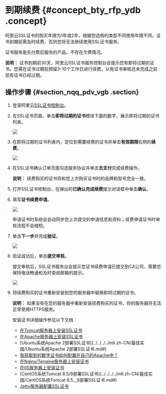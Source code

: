 # 到期续费 {#concept_bty_rfp_ydb .concept}

阿里云SSL证书的购买年限为1年或2年，根据您选购的类型不同使用年限不同。证书到期前需及时续费，否则您将无法继续使用SSL证书服务。

证书服务是先付费后服务的产品，不存在欠费情况。

**说明：** 证书到期前30天，阿里云SSL证书服务控制台会提示您有即将过期的证书。您需在证书过期前预留3-10个工作日进行续费，以免证书审核还未完成之前现有证书已经过期。

## 操作步骤 {#section_nqq_pdv_vgb .section}

1.  登录阿里云[SSL证书控制台](https://yundunnext.console.aliyun.com/?p=cas#/overview/cn-hangzhou)。
2.  在SSL证书页面，单击**即将过期的证书**模块下面的数字，展示即将过期的证书列表。

    ![](http://static-aliyun-doc.oss-cn-hangzhou.aliyuncs.com/assets/img/13562/155843889947702_zh-CN.png)

3.  在即将过期的证书列表内，定位到需要续费的证书并单击**有效期限**右侧的**续费**。

    ![](http://static-aliyun-doc.oss-cn-hangzhou.aliyuncs.com/assets/img/13562/155843890047721_zh-CN.png)

4.  在SSL证书确认订单页面勾选服务协议并单击**去支付**完成续费操作。

    **说明：** 续费购买的证书将和您上次购买证书时的品牌和型号完全一致。

5.  打开SSL证书控制台，在弹出的**已确认完成续费**提示对话框中单击**确认**。
6.  填写**证书续费申请**。

    ![](http://static-aliyun-doc.oss-cn-hangzhou.aliyuncs.com/assets/img/13562/155843890047723_zh-CN.png)

    申请证书时系统会自动同步您上次提交的申请信息和资料；续费申请证书时审核流程不会缩短。

7.  单击**下一步**并完成**验证**。

    ![](http://static-aliyun-doc.oss-cn-hangzhou.aliyuncs.com/assets/img/13562/155843890047725_zh-CN.png)

8.  验证成功后，单击**提交审核**。

    提交审核后，SSL证书服务台会提示您证书续费申请已提交到CA公司、需要您保持电话畅通和及时查阅邮箱的提示。

    ![](http://static-aliyun-doc.oss-cn-hangzhou.aliyuncs.com/assets/img/13562/155843890047727_zh-CN.png)

9.  将续费购买的证书重新安装到您的服务器中替换即将过期的证书。

    **说明：** 如果没有在您的服务器中重新安装续费购买的证书，你的服务器将无法正常使用HTTPS服务。

    安装证书详细操作参见以下文档：

    -   [在Tomcat服务器上安装SSL证书](../../../../intl.zh-CN/用户指南/下载证书并安装到其他服务器/Tomcat服务器安装SSL证书/安装PFX格式证书.md#)
    -   [在Apache服务器上安装SSL证书](../../../../intl.zh-CN/用户指南/下载证书并安装到其他服务器/在Apache服务器上安装SSL证书.md#)
    -   [Ubuntu系统Apache 2部署SSL证书](../../../../intl.zh-CN/最佳实践/Ubuntu系统Apache 2部署SSL证书.md#)
    -   [我获取到的数字证书如何配置在自己的Apache中？](../../../../intl.zh-CN/常见问题/常见问题/我获取到的数字证书如何配置在自己的Apache中？.md#)
    -   [在Nginx/Tengine服务器上安装证书](../../../../intl.zh-CN/用户指南/下载证书并安装到其他服务器/在Nginx__Tengine服务器上安装证书.md#)
    -   [在IIS服务器上安装证书](../../../../intl.zh-CN/用户指南/下载证书并安装到其他服务器/在IIS服务器上安装证书.md#)
    -   [CentOS系统Tomcat 8.5/9部署SSL证书](../../../../intl.zh-CN/最佳实践/CentOS系统Tomcat 8.5__9部署SSL证书.md#)
    -   [Jetty服务器配置SSL证书](../../../../intl.zh-CN/常见问题/常见问题/Jetty服务器配置SSL证书.md#)

